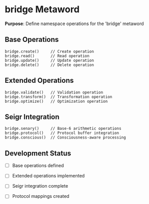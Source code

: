 # bridge Metaword

**Purpose**: Define namespace operations for the 'bridge' metaword

## Base Operations

```hyphos
bridge.create()     // Create operation
bridge.read()       // Read operation  
bridge.update()     // Update operation
bridge.delete()     // Delete operation
```

## Extended Operations

```hyphos
bridge.validate()   // Validation operation
bridge.transform()  // Transformation operation
bridge.optimize()   // Optimization operation
```

## Seigr Integration

```hyphos
bridge.senary()     // Base-6 arithmetic operations
bridge.protocol()   // Protocol buffer integration
bridge.conscious()  // Consciousness-aware processing
```

## Development Status

- [ ] Base operations defined
- [ ] Extended operations implemented  
- [ ] Seigr integration complete
- [ ] Protocol mappings created

